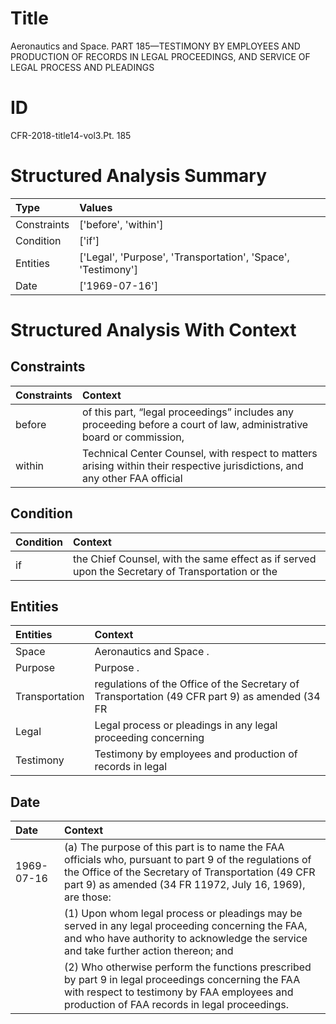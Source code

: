 # Title

 Aeronautics and Space. PART 185—TESTIMONY BY EMPLOYEES AND PRODUCTION OF RECORDS IN LEGAL PROCEEDINGS, AND SERVICE OF LEGAL PROCESS AND PLEADINGS


# ID

 CFR-2018-title14-vol3.Pt. 185


# Structured Analysis Summary

| Type        | Values                                                       |
|:------------|:-------------------------------------------------------------|
| Constraints | ['before', 'within']                                         |
| Condition   | ['if']                                                       |
| Entities    | ['Legal', 'Purpose', 'Transportation', 'Space', 'Testimony'] |
| Date        | ['1969-07-16']                                               |


# Structured Analysis With Context

 


## Constraints

| Constraints   | Context                                                                                                                          |
|:--------------|:---------------------------------------------------------------------------------------------------------------------------------|
| before        | of this part, &#8220;legal proceedings&#8221; includes any proceeding before a court of law, administrative board or commission, |
| within        | Technical Center Counsel, with respect to matters arising within their respective jurisdictions, and any other FAA official      |


## Condition

| Condition   | Context                                                                                          |
|:------------|:-------------------------------------------------------------------------------------------------|
| if          | the Chief Counsel, with the same effect as if served upon the Secretary of Transportation or the |


## Entities

| Entities       | Context                                                                                        |
|:---------------|:-----------------------------------------------------------------------------------------------|
| Space          | Aeronautics and  Space .                                                                       |
| Purpose        | Purpose .                                                                                      |
| Transportation | regulations of the Office of the Secretary of Transportation (49 CFR part 9) as amended (34 FR |
| Legal          | Legal process or pleadings in any legal proceeding concerning                                  |
| Testimony      | Testimony by employees and production of records in legal                                      |


## Date

| Date       | Context                                                                                                                                                                                                                   |
|:-----------|:--------------------------------------------------------------------------------------------------------------------------------------------------------------------------------------------------------------------------|
| 1969-07-16 | (a) The purpose of this part is to name the FAA officials who, pursuant to part 9 of the regulations of the Office of the Secretary of Transportation (49 CFR part 9) as amended (34 FR 11972, July 16, 1969), are those: |
|            |             (1) Upon whom legal process or pleadings may be served in any legal proceeding concerning the FAA, and who have authority to acknowledge the service and take further action thereon; and                     |
|            |             (2) Who otherwise perform the functions prescribed by part 9 in legal proceedings concerning the FAA with respect to testimony by FAA employees and production of FAA records in legal proceedings.           |


